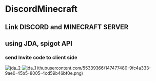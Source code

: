 # DiscordMinecraft

## Link DISCORD and MINECRAFT SERVER 
## using JDA, spigot API

### send Invite code to client side

![jda_2](https://user-images.githubusercontent.com/55339366/147477588-40ee7904-df2a-49e9-8391-16c05aace1cf.png)
![jda_1](https://user-images.githubusercontent.com/55339366/147477582-40e771f9-8d99-4bcd-b2d9-c6a948c2e323.png)
ithubusercontent.com/55339366/147477480-9fc4a333-9ae0-45b5-8005-4cd59b46bf0e.png)
